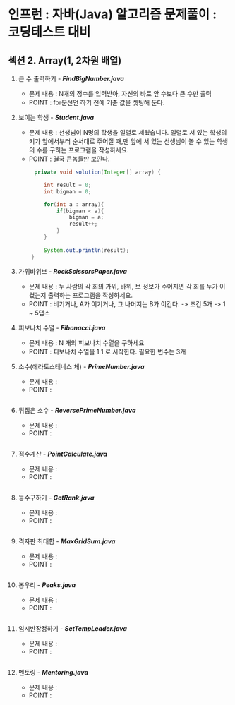 # 인프런 : 자바(Java) 알고리즘 문제풀이 : 코딩테스트 대비
## 섹션 2. Array(1, 2차원 배열)

1. 큰 수 출력하기 - ***FindBigNumber.java***
    - 문제 내용 : N개의 정수를 입력받아, 자신의 바로 앞 수보다 큰 수만 출력
    - POINT : for문선언 하기 전에 기준 값을 셋팅해 둔다.
 
2. 보이는 학생 - ***Student.java***
    - 문제 내용 : 선생님이 N명의 학생을 일렬로 세웠습니다. 일렬로 서 있는 학생의 키가 앞에서부터 순서대로 주어질 때,맨 앞에 서 있는 선생님이 볼 수 있는 학생의 수를 구하는 프로그램을 작성하세요.
    - POINT : 결국 큰놈들만 보인다.
    ```java 
		 private void solution(Integer[] array) {
	
	        int result = 0;
	        int bigman = 0;
	
	        for(int a : array){
	            if(bigman < a){
	                bigman = a;
	                result++;
	            }
	        }
	        
	        System.out.println(result);
	    }
    ```
 
3. 가위바위보 - ***RockScissorsPaper.java***
    - 문제 내용 : 두 사람의 각 회의 가위, 바위, 보 정보가 주어지면 각 회를 누가 이겼는지 출력하는 프로그램을 작성하세요. 
    - POINT : 비기거나, A가 이기거나, 그 나머지는 B가 이긴다. -> 조건 5개 -> 1 ~ 5댑스

4. 피보나치 수열 - ***Fibonacci.java***
    - 문제 내용 : N 개의 피보나치 수열을 구하세요
    - POINT : 피보나치 수열을 1 1 로 시작한다. 필요한 변수는 3개

5. 소수(에라토스테네스 체) - ***PrimeNumber.java***
    - 문제 내용 : 
    - POINT : 
    ```java 

    ```
 
6. 뒤집은 소수 - ***ReversePrimeNumber.java***
    - 문제 내용 : 
    - POINT : 
    ```java 

    ```
 
7. 점수계산 - ***PointCalculate.java***
    - 문제 내용 : 
    - POINT : 
    ```java 

    ```
 
8. 등수구하기 - ***GetRank.java***
    - 문제 내용 : 
    - POINT : 
    ```java 

    ```
 
9. 격자판 최대합 - ***MaxGridSum.java***
    - 문제 내용 : 
    - POINT : 
    ```java 

    ```
 
10. 봉우리 - ***Peaks.java***
    - 문제 내용 : 
    - POINT : 
    ```java 

    ```
 
11. 임시반장정하기 - ***SetTempLeader.java***
    - 문제 내용 : 
    - POINT : 
    ```java 

    ```
 
12. 멘토링 - ***Mentoring.java***
    - 문제 내용 : 
    - POINT : 
    ```java 

    ```
 